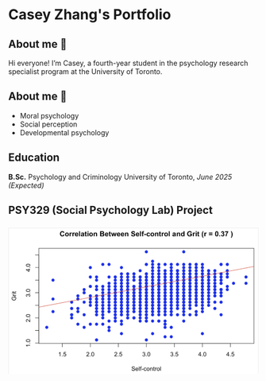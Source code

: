 # Casey Zhang's Portfolio

## About me 👋
Hi everyone! I’m Casey, a fourth-year student in the psychology research specialist program at the University of Toronto.

## About me 🧠
- Moral psychology
- Social perception
- Developmental psychology

## Education
**B.Sc.** Psychology and Criminology
University of Toronto, *June 2025 (Expected)*

## PSY329 (Social Psychology Lab) Project
### 

![g1](/img/g1.png)
